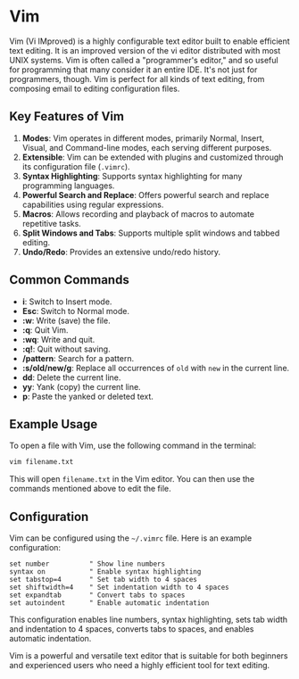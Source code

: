# Vim

Vim (Vi IMproved) is a highly configurable text editor built to enable efficient text editing. It is an improved version of the vi editor distributed with most UNIX systems. Vim is often called a "programmer's editor," and so useful for programming that many consider it an entire IDE. It's not just for programmers, though. Vim is perfect for all kinds of text editing, from composing email to editing configuration files.

## Key Features of Vim

1. **Modes**: Vim operates in different modes, primarily Normal, Insert, Visual, and Command-line modes, each serving different purposes.
2. **Extensible**: Vim can be extended with plugins and customized through its configuration file (`.vimrc`).
3. **Syntax Highlighting**: Supports syntax highlighting for many programming languages.
4. **Powerful Search and Replace**: Offers powerful search and replace capabilities using regular expressions.
5. **Macros**: Allows recording and playback of macros to automate repetitive tasks.
6. **Split Windows and Tabs**: Supports multiple split windows and tabbed editing.
7. **Undo/Redo**: Provides an extensive undo/redo history.

## Common Commands

- **i**: Switch to Insert mode.
- **Esc**: Switch to Normal mode.
- **:w**: Write (save) the file.
- **:q**: Quit Vim.
- **:wq**: Write and quit.
- **:q!**: Quit without saving.
- **/pattern**: Search for a pattern.
- **:s/old/new/g**: Replace all occurrences of `old` with `new` in the current line.
- **dd**: Delete the current line.
- **yy**: Yank (copy) the current line.
- **p**: Paste the yanked or deleted text.

## Example Usage

To open a file with Vim, use the following command in the terminal:

```sh
vim filename.txt
```

This will open `filename.txt` in the Vim editor. You can then use the commands mentioned above to edit the file.

## Configuration

Vim can be configured using the `~/.vimrc` file. Here is an example configuration:

```vim
set number          " Show line numbers
syntax on           " Enable syntax highlighting
set tabstop=4       " Set tab width to 4 spaces
set shiftwidth=4    " Set indentation width to 4 spaces
set expandtab       " Convert tabs to spaces
set autoindent      " Enable automatic indentation
```

This configuration enables line numbers, syntax highlighting, sets tab width and indentation to 4 spaces, converts tabs to spaces, and enables automatic indentation.

Vim is a powerful and versatile text editor that is suitable for both beginners and experienced users who need a highly efficient tool for text editing.